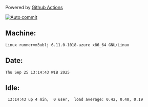 Powered by [Github Actions](https://github.com/features/actions)

[![Auto commit](https://github.com/hiage/workstation/workflows/Auto%20commit/badge.svg)](https://github.com/hiage/workstation/actions?query=workflow%3A%22Auto+commit%22)

## Machine:
```
Linux runnervm3ublj 6.11.0-1018-azure x86_64 GNU/Linux
```
## Date:
```
Thu Sep 25 13:14:43 WIB 2025
```
## Idle:
```
 13:14:43 up 4 min,  0 user,  load average: 0.42, 0.40, 0.19
```
